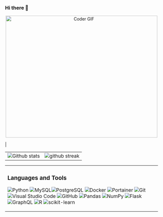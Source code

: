 ### Hi there 👋

<p align="center">
<a href="#"><img src="https://media.giphy.com/media/SWoSkN6DxTszqIKEqv/giphy.gif" alt="Coder GIF" width="500" height="400"></a>
</p>
  
|

|                                                                                                           |                                                                                      |
| --------------------------------------------------------------------------------------------------------- | ------------------------------------------------------------------------------------ |
| ![Github stats](https://github-readme-stats.vercel.app/api?username=matteoLorenzini&show_icons=true&locale=en) | ![github streak](https://github-readme-streak-stats.herokuapp.com/?user=matteoLorenzini&) |

<table style="border: none">
  <tr>
  <td width="50%" valign="top">

### Languages and Tools  
 ![Python](https://img.shields.io/badge/python-%2314354C.svg?style=for-the-badge&logo=python&logoColor=white)   ![MySQL](https://img.shields.io/badge/mysql-%2300f.svg?style=for-the-badge&logo=mysql&logoColor=white)![PostgreSQL](https://img.shields.io/badge/postgres-%23316192.svg?&style=for-the-badge&logo=postgresql&logoColor=white) ![Docker](https://img.shields.io/badge/docker-%230db7ed.svg?style=for-the-badge&logo=docker&logoColor=white) ![Portainer](https://img.shields.io/badge/Portainer-%230072C6.svg?style=for-the-badge&logo=Portainer&logoColor=white)  ![Git](https://img.shields.io/badge/git-%23F05033.svg?style=for-the-badge&logo=git&logoColor=white)  ![Visual Studio Code](https://img.shields.io/badge/VisualStudioCode-0078d7.svg?style=for-the-badge&logo=visual-studio-code&logoColor=white)  ![GitHub](https://img.shields.io/badge/github-%23121011.svg?style=for-the-badge&logo=github&logoColor=white) ![Pandas](https://img.shields.io/badge/pandas%20-%23150458.svg?&style=for-the-badge&logo=pandas&logoColor=white) ![NumPy](https://img.shields.io/badge/numpy%20-%23013243.svg?&style=for-the-badge&logo=numpy&logoColor=white) ![Flask](https://img.shields.io/badge/flask-%23000.svg?style=for-the-badge&logo=flask&logoColor=white) ![GraphQL](https://img.shields.io/badge/-GraphQL-E10098?style=for-the-badge&logo=graphql&logoColor=white) ![R](https://img.shields.io/badge/r-%23276DC3.svg?style=for-the-badge&logo=r&logoColor=white) ![scikit-learn](https://img.shields.io/badge/scikit--learn-%23F7931E.svg?style=for-the-badge&logo=scikit-learn&logoColor=white) 